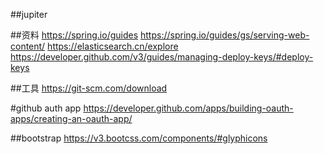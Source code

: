 ##jupiter

##资料
https://spring.io/guides
https://spring.io/guides/gs/serving-web-content/
https://elasticsearch.cn/explore
https://developer.github.com/v3/guides/managing-deploy-keys/#deploy-keys

##工具
https://git-scm.com/download

#github auth app
https://developer.github.com/apps/building-oauth-apps/creating-an-oauth-app/

##bootstrap
https://v3.bootcss.com/components/#glyphicons